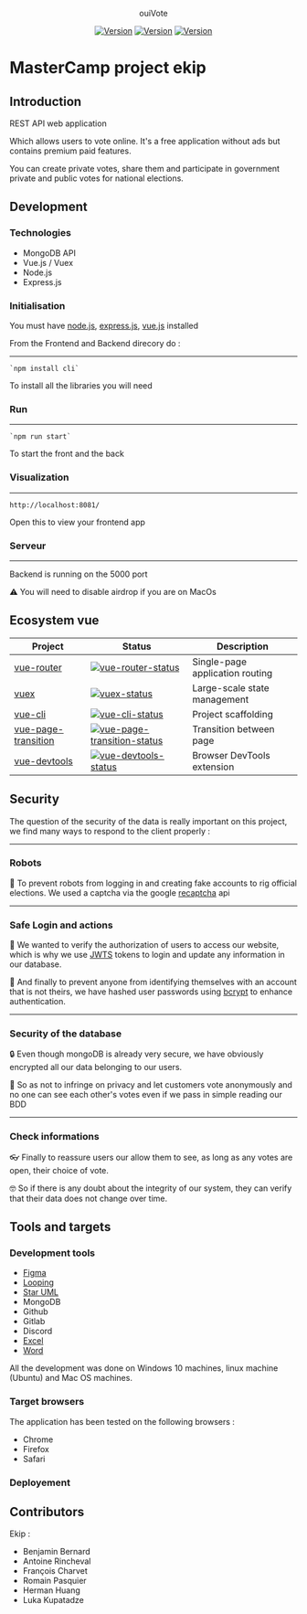 <p align="center">ouiVote</p>

<p align="center">
  <a href="https://www.npmjs.com/package/npm/v/8.11.0"><img src="https://img.shields.io/npm/v/vue.svg?sanitize=true" alt="Version"></a>
  <a href="https://www.npmjs.com/package/node/v/16.15.1"><img src="https://img.shields.io/node/v/v" alt="Version"></a>
  <a href=""><img src="https://camo.githubusercontent.com/8733716e2fd7444a0f383a9e5f43779a016bae35ddde4e1cc32a4f90bd9bb775/68747470733a2f2f696d672e736869656c64732e696f2f62616467652f76657273696f6e2d312e322e332d626c7565
" alt="Version"></a>
</p>

# MasterCamp project ekip

## Introduction
REST API web application

Which allows users to vote online. It's a free application without ads but contains premium paid features. 

You can create private votes, share them and participate in government private and public votes for national elections.

## Development

### Technologies

- MongoDB API
- Vue.js / Vuex
- Node.js
- Express.js

### Initialisation

You must have [node.js](https://webinstall.dev/node), [express.js](https://expressjs.com/en/starter/installing.html), [vue.js](https://vuejs.org/guide/quick-start.html) installed

From the Frontend and Backend direcory do :

---
    `npm install cli`

To install all the libraries you will need

### Run

---
    `npm run start`

To start the front and the back

### Visualization

---
    http://localhost:8081/

Open this to view your frontend app 

### Serveur

---
Backend is running on the 5000 port

⚠️ You will need to disable airdrop if you are on MacOs

## Ecosystem vue

| Project               | Status                                                       | Description                                             |
| --------------------- | ------------------------------------------------------------ | ------------------------------------------------------- |
| [vue-router]          | [![vue-router-status]][vue-router-package]                   | Single-page application routing                         |
| [vuex]                | [![vuex-status]][vuex-package]                               | Large-scale state management                            |
| [vue-cli]             | [![vue-cli-status]][vue-cli-package]                         | Project scaffolding                                     |
| [vue-page-transition] | [![vue-page-transition-status]][vue-page-transition-package] | Transition between page                                 |
| [vue-devtools]        | [![vue-devtools-status]][vue-devtools-package]               | Browser DevTools extension                              |

[vue-router]: https://github.com/vuejs/vue-router
[vuex]: https://github.com/vuejs/vuex
[vue-cli]: https://github.com/vuejs/vue-cli
[vue-page-transition]: https://github.com/vuejs/vue-page-transition
[vue-devtools]: https://github.com/vuejs/vue-devtools

[vue-router-status]: https://img.shields.io/npm/v/vue-router.svg
[vuex-status]: https://img.shields.io/npm/v/vuex.svg
[vue-cli-status]: https://img.shields.io/npm/v/@vue/cli.svg
[vue-page-transition-status]: https://img.shields.io/npm/v/vue-page-transition.svg
[vue-devtools-status]: https://img.shields.io/chrome-web-store/v/nhdogjmejiglipccpnnnanhbledajbpd.svg

[vue-router-package]: https://npmjs.com/package/vue-router
[vuex-package]: https://npmjs.com/package/vuex
[vue-cli-package]: https://npmjs.com/package/@vue/cli
[vue-page-transition-package]: https://www.npmjs.com/package/vue-page-transition
[vue-devtools-package]: https://chrome.google.com/webstore/detail/vuejs-devtools/nhdogjmejiglipccpnnnanhbledajbpd

## Security

The question of the security of the data is really important on this project, we find many ways to respond to the client properly :

---
### Robots

🤖 To prevent robots from logging in and creating fake accounts to rig official elections. We used a captcha via the google [recaptcha](https://www.google.com/recaptcha/about/) api

---
### Safe Login and actions

🔑 We wanted to verify the authorization of users to access our website, which is why we use [JWTS](https://jwt.io/introduction) tokens to login and update any information in our database.

🔐 And finally to prevent anyone from identifying themselves with an account that is not theirs, we have hashed user passwords using [bcrypt](https://www.npmjs.com/package/bcrypt) to enhance authentication.

---
### Security of the database

🔒 Even though mongoDB is already very secure, we have obviously encrypted all our data belonging to our users.

🥷 So as not to infringe on privacy and let customers vote anonymously and no one can see each other's votes even if we pass in simple reading our BDD

---
### Check informations

👓 Finally to reassure users our allow them to see, as long as any votes are open, their choice of vote. 

🤓 So if there is any doubt about the integrity of our system, they can verify that their data does not change over time.

## Tools and targets

### Development tools
- [Figma](https://www.figma.com/file/m4iI9m4WpGAMhajSSfLHea/Romain's-team-library?node-id=0%3A1)
- [Looping](https://github.com/GithRomain/MasterCamp/blob/main/Reponse-appel-offre/MCDProjet.loo)
- [Star UML](https://github.com/GithRomain/MasterCamp/blob/main/Reponse-appel-offre/UML_Diagrams.mdj)
- MongoDB
- Github
- Gitlab
- Discord
- [Excel](https://github.com/GithRomain/MasterCamp/blob/main/Reponse-appel-offre/Macro-planning.xlsx)
- [Word](https://github.com/GithRomain/MasterCamp/blob/main/Reponse-appel-offre/Cahier%20de%20charges.docx)

All the development was done on Windows 10 machines, linux machine (Ubuntu) and Mac OS machines.

### Target browsers

The application has been tested on the following browsers :
- Chrome
- Firefox
- Safari

### Deployement

## Contributors

Ekip :

- Benjamin Bernard
- Antoine Rincheval
- François Charvet
- Romain Pasquier
- Herman Huang
- Luka Kupatadze
